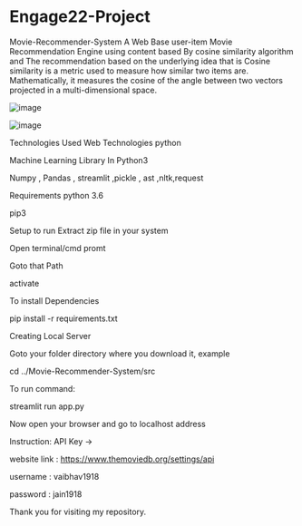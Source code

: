 # Engage22-Project
Movie-Recommender-System
A Web Base user-item Movie Recommendation Engine using content based By cosine similarity algorithm and The recommendation based on the underlying idea that is Cosine similarity is a metric used to measure how similar two items are. Mathematically, it measures the cosine of the angle between two vectors projected in a multi-dimensional space. 



![image](https://user-images.githubusercontent.com/92862567/170820787-6dcf34b3-9526-46d6-8d95-81b14ca41c68.png)


![image](https://user-images.githubusercontent.com/92862567/170820833-ec6e2927-7673-4a2e-8480-486e5b8845b4.png)


Technologies Used
Web Technologies
python 

Machine Learning Library In Python3

Numpy , Pandas , streamlit ,pickle , ast ,nltk,request


Requirements
python 3.6

pip3

Setup to run
Extract zip file in your system

Open terminal/cmd promt

Goto that Path


activate

To install Dependencies

pip install -r requirements.txt

Creating Local Server

Goto your folder directory where you download it, example

cd ../Movie-Recommender-System/src

To run command:

streamlit run app.py 

Now open your browser and go to localhost address

Instruction:
API Key ->

website link : https://www.themoviedb.org/settings/api

username : vaibhav1918

password : jain1918

Thank you for visiting my repository.
